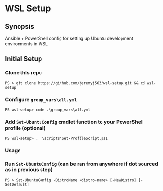 # WSL Setup

## Synopsis
Ansible + PowerShell config for setting up Ubuntu development environments in WSL

## Initial Setup

### Clone this repo
```
PS > git clone https://github.com/jeremyj563/wsl-setup.git && cd wsl-setup
```

### Configure `group_vars\all.yml`
```
PS wsl-setup> code .\group_vars\all.yml
```

### Add `Set-UbuntuConfig` cmdlet function to your PowerShell profile (optional)
```
PS wsl-setup> . .\scripts\Set-ProfileScript.ps1
```

### Usage

### Run `Set-UbuntuConfig` (can be ran from anywhere if dot sourced as in previous step)
```
PS > Set-UbuntuConfig -DistroName <distro-name> [-NewDistro] [-SetDefault]
```